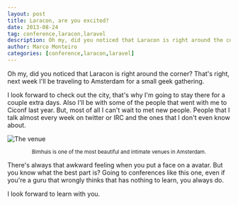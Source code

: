 ```yaml
---
layout: post
title: Laracon, are you excited?
date: 2013-08-24
tag: conference,laracon,laravel
description: Oh my, did you noticed that Laracon is right around the corner? Thats right, next week Ill be traveling to Amsterdam for a small geek gathering. I look forward to
author: Marco Monteiro
categories: [conference,laracon,laravel]
---
```


Oh my, did you noticed that Laracon is right around the corner? That's right, next week I'll be traveling to Amsterdam for a small geek gathering.

I look forward to check out the city, that's why I'm going to stay there for a couple extra days. Also I'll be with some of the people that went with me to Ciconf last year. But, most of all I can't wait to met new people. People that I talk almost every week on twitter or IRC and the ones that I don't even know about.

<!--more-->

![The venue](https://dl.dropboxusercontent.com/u/404972/blog/laracon.png)

<center><small>Bimhuis is one of the most beautiful and intimate venues in Amsterdam. </small></center>

There's always that awkward feeling when you put a face on a avatar. But you know what the best part is? Going to conferences like this one, even if you're a guru that wrongly thinks that has nothing to learn, you always do.

I look forward to learn with you.